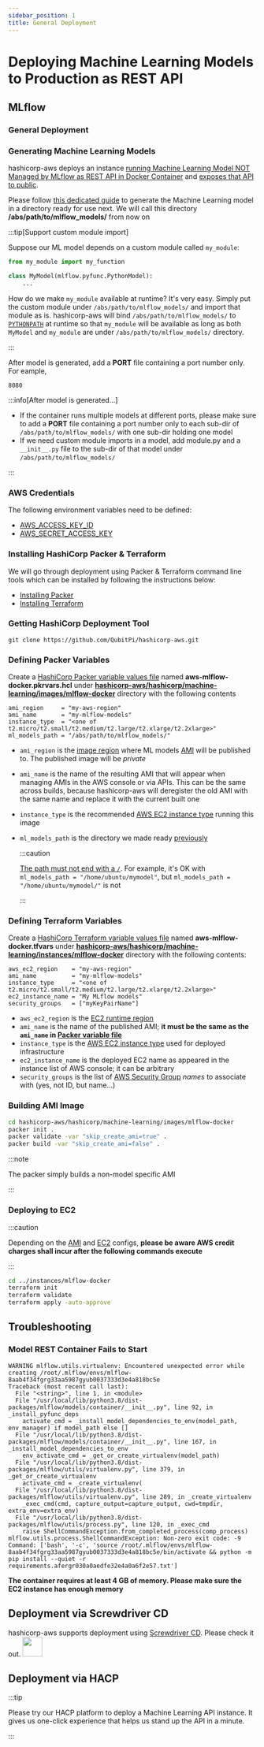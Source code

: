 ```yaml
---
sidebar_position: 1
title: General Deployment
---
```


Deploying Machine Learning Models to Production as REST API
===========================================================

MLflow
------

### General Deployment

### Generating Machine Learning Models

hashicorp-aws deploys an instance
[running Machine Learning Model NOT Managed by MLflow as REST API in Docker Container][MLflow - Running Machine Learning Model NOT Managed by MLflow as REST API in Docker Container]
and [exposes that API to public][MLflow - Serving the Model in Docker Container via REST API].

Please follow
[this dedicated guide][MLflow - Running Machine Learning Model NOT Managed by MLflow as REST API in Docker Container]
to generate the Machine Learning model in a directory ready for use next. We will call this directory
__/abs/path/to/mlflow_models/__ from now on

:::tip[Support custom module import]

Suppose our ML model depends on a custom module called `my_module`:

```python
from my_module import my_function

class MyModel(mlflow.pyfunc.PythonModel):
    ...
```

How do we make `my_module` available at runtime? It's very easy. Simply put the custom module under
`/abs/path/to/mlflow_models/` and import that module as is. hashicorp-aws will bind `/abs/path/to/mlflow_models/`
to [`PYTHONPATH`] at runtime so that `my_module` will be available as long as both `MyModel` and `my_module` are under
`/abs/path/to/mlflow_models/` directory.

:::

After model is generated, add a **PORT** file containing a port number only. For eample,

```text title="PORT"
8080
```

:::info[After model is generated...]

- If the container runs multiple models at different ports, please make sure to add a **PORT** file containing a port
  number only to each sub-dir of `/abs/path/to/mlflow_models/` with one sub-dir holding one model
- If we need custom module imports in a model, add module.py and a `__init__.py` file to the sub-dir of that model under
  `/abs/path/to/mlflow_models/`

:::

### AWS Credentials

The following environment variables need to be defined:

- [AWS_ACCESS_KEY_ID](../setup#aws)
- [AWS_SECRET_ACCESS_KEY](../setup#aws)

### Installing HashiCorp Packer & Terraform

We will go through deployment using Packer & Terraform command line tools which can be installed by following the
instructions below:

- [Installing Packer][HashiCorp Packer - Install]
- [Installing Terraform][HashiCorp Terraform - Install]

### Getting HashiCorp Deployment Tool

```console
git clone https://github.com/QubitPi/hashicorp-aws.git
```

### Defining Packer Variables

Create a [HashiCorp Packer variable values file] named **aws-mlflow-docker.pkrvars.hcl** under
**[hashicorp-aws/hashicorp/machine-learning/images/mlflow-docker]** directory with the following contents

```hcl title=hashicorp-aws/hashicorp/machine-learning/images/mlflow-docker
ami_region     = "my-aws-region"
ami_name       = "my-mlflow-models"
instance_type  = "<one of t2.micro/t2.small/t2.medium/t2.large/t2.xlarge/t2.2xlarge>"
ml_models_path = "/abs/path/to/mlflow_models/"
```

- `ami_region` is the [image region][AWS regions] where ML models [AMI][AWS AMI] will be published to. The published
  image will be _private_
- `ami_name` is the name of the resulting AMI that will appear when managing AMIs in the AWS console or via APIs. This
  can be the same across builds, because hashicorp-aws will deregister the old AMI with the same name and replace it
  with the current built one
- `instance_type` is the recommended [AWS EC2 instance type] running this image
- `ml_models_path` is the directory we made ready [previously](#generating-machine-learning-models)

  :::caution

  [The path must not end with a `/`](https://packer.qubitpi.org/packer/docs/provisioners/file#directory-uploads). For
  example, it's OK with `ml_models_path = "/home/ubuntu/mymodel"`, but `ml_models_path = "/home/ubuntu/mymodel/"` is not

  :::

### Defining Terraform Variables

Create a [HashiCorp Terraform variable values file] named **aws-mlflow-docker.tfvars** under
**[hashicorp-aws/hashicorp/machine-learning/instances/mlflow-docker]** directory with the following contents:

```hcl title="hashicorp-aws/hashicorp/machine-learning/instances/mlflow-docker/aws-mlflow-docker.tfvars"
aws_ec2_region    = "my-aws-region"
ami_name          = "my-mlflow-models"
instance_type     = "<one of t2.micro/t2.small/t2.medium/t2.large/t2.xlarge/t2.2xlarge>"
ec2_instance_name = "My MLflow models"
security_groups   = ["myKeyPairName"]
```

- `aws_ec2_region` is the [EC2 runtime region][AWS regions]
- `ami_name` is the name of the published AMI; **it must be the same as the `ami_name` in
  [Packer variable file](#defining-packer-variables)**
- `instance_type` is the [AWS EC2 instance type] used for deployed infrastructure
- `ec2_instance_name` is the deployed EC2 name as appeared in the instance list of AWS console; it can be arbitrary
- `security_groups` is the list of [AWS Security Group] _names_ to associate with (yes, not ID, but name...)

### Building AMI Image

```bash
cd hashicorp-aws/hashicorp/machine-learning/images/mlflow-docker
packer init .
packer validate -var "skip_create_ami=true" .
packer build -var "skip_create_ami=false" .
```

:::note

The packer simply builds a non-model specific AMI

:::

### Deploying to EC2

:::caution

Depending on the [AMI](#defining-packer-variables) and [EC2](#defining-terraform-variables) configs, **please be aware
AWS credit charges shall incur after the following commands execute**

:::

```bash
cd ../instances/mlflow-docker
terraform init
terraform validate
terraform apply -auto-approve
```

Troubleshooting
---------------

### Model REST Container Fails to Start

```console
WARNING mlflow.utils.virtualenv: Encountered unexpected error while creating /root/.mlflow/envs/mlflow-8aab4f34fgrg33aa5987gyub0037333d3e4a818bc5e
Traceback (most recent call last):
  File "<string>", line 1, in <module>
  File "/usr/local/lib/python3.8/dist-packages/mlflow/models/container/__init__.py", line 92, in _install_pyfunc_deps
    activate_cmd = _install_model_dependencies_to_env(model_path, env_manager) if model_path else []
  File "/usr/local/lib/python3.8/dist-packages/mlflow/models/container/__init__.py", line 167, in _install_model_dependencies_to_env
    env_activate_cmd = _get_or_create_virtualenv(model_path)
  File "/usr/local/lib/python3.8/dist-packages/mlflow/utils/virtualenv.py", line 379, in _get_or_create_virtualenv
    activate_cmd = _create_virtualenv(
  File "/usr/local/lib/python3.8/dist-packages/mlflow/utils/virtualenv.py", line 289, in _create_virtualenv
    _exec_cmd(cmd, capture_output=capture_output, cwd=tmpdir, extra_env=extra_env)
  File "/usr/local/lib/python3.8/dist-packages/mlflow/utils/process.py", line 120, in _exec_cmd
    raise ShellCommandException.from_completed_process(comp_process)
mlflow.utils.process.ShellCommandException: Non-zero exit code: -9
Command: ['bash', '-c', 'source /root/.mlflow/envs/mlflow-8aab4f34fgrg33aa5987gyub0037333d3e4a818bc5e/bin/activate && python -m pip install --quiet -r requirements.afergr030a0aedfe32e4a0a6f2e57.txt']
```

__The container requires at least 4 GB of memory. Please make sure the EC2 instance has enough memory__

Deployment via Screwdriver CD
-----------------------------

hashicorp-aws supports deployment using [Screwdriver CD](screwdriver-cd-deployment). Please check it out. <img src="https://github.com/QubitPi/QubitPi/blob/master/img/8%E5%A5%BD.gif?raw=true" height="40px"/>

Deployment via HACP
-------------------

:::tip

Please try our HACP platform to deploy a Machine Learning API instance. It gives us one-click experience that helps us
stand up the API in a minute.

:::

[AWS AMI]: https://docs.aws.amazon.com/AWSEC2/latest/UserGuide/AMIs.html
[AWS EC2 instance type]: https://aws.amazon.com/ec2/instance-types/
[AWS regions]: https://docs.aws.amazon.com/AmazonRDS/latest/UserGuide/Concepts.RegionsAndAvailabilityZones.html#Concepts.RegionsAndAvailabilityZones.Availability
[AWS Security Group]: https://docs.aws.amazon.com/vpc/latest/userguide/vpc-security-groups.html

[hashicorp-aws/hashicorp/machine-learning/images/mlflow-docker]: https://github.com/QubitPi/hashicorp-aws/tree/master/hashicorp/machine-learning/images/mlflow-docker
[hashicorp-aws/hashicorp/machine-learning/instances/mlflow-docker]: https://github.com/QubitPi/hashicorp-aws/tree/master/hashicorp/machine-learning/instances/mlflow-docker
[HashiCorp Packer - Install]: https://packer.qubitpi.org/packer/install
[HashiCorp Packer variable values file]: https://packer.qubitpi.org/packer/guides/hcl/variables#from-a-file
[HashiCorp Terraform - Install]: https://terraform.qubitpi.org/terraform/install
[HashiCorp Terraform variable values file]: https://terraform.qubitpi.org/terraform/language/values/variables#variable-definitions-tfvars-files

[Machine Learning model release definition template]: https://github.com/QubitPi/machine-learning-model-release-definition-templates
[MLflow - Running Machine Learning Model NOT Managed by MLflow as REST API in Docker Container]: https://qubitpi.github.io/mlflow/getting-started/quickstart-2/index.html#running-machine-learning-model-not-managed-by-mlflow-as-rest-api-in-docker-container
[MLflow - Serving the Model in Docker Container via REST API]: https://qubitpi.github.io/mlflow/getting-started/quickstart-2/index.html#serving-the-model-in-docker-container-via-rest-api

[`PYTHONPATH`]: https://qubitpi.github.io/cpython/using/cmdline.html#envvar-PYTHONPATH

[Screwdriver CD]: https://qubitpi.github.io/screwdriver-cd-homepage/
